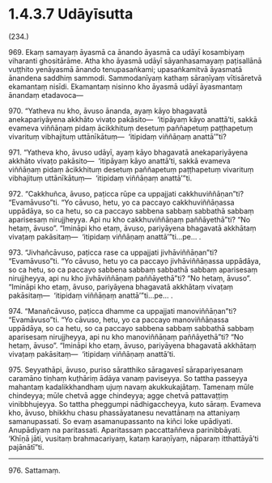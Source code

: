 

# 1.4.3.7 Udāyīsutta





(234.)

969\. Ekaṃ samayaṃ āyasmā ca ānando āyasmā ca udāyī kosambiyaṃ viharanti ghositārāme. Atha kho āyasmā udāyī sāyanhasamayaṃ paṭisallānā vuṭṭhito yenāyasmā ānando tenupasaṅkami; upasaṅkamitvā āyasmatā ānandena saddhiṃ sammodi. Sammodanīyaṃ kathaṃ sāraṇīyaṃ vītisāretvā ekamantaṃ nisīdi. Ekamantaṃ nisinno kho āyasmā udāyī āyasmantaṃ ānandaṃ etadavoca—

970\. “Yatheva nu kho, āvuso ānanda, ayaṃ kāyo bhagavatā anekapariyāyena akkhāto vivaṭo pakāsito—  ‘itipāyaṃ kāyo anattā’ti, sakkā evameva viññāṇaṃ pidaṃ ācikkhituṃ desetuṃ paññapetuṃ paṭṭhapetuṃ vivarituṃ vibhajituṃ uttānīkātuṃ—  ‘itipidaṃ viññāṇaṃ anattā’”ti?

971\. “Yatheva kho, āvuso udāyī, ayaṃ kāyo bhagavatā anekapariyāyena akkhāto vivaṭo pakāsito—  ‘itipāyaṃ kāyo anattā’ti, sakkā evameva viññāṇaṃ pidaṃ ācikkhituṃ desetuṃ paññapetuṃ paṭṭhapetuṃ vivarituṃ vibhajituṃ uttānīkātuṃ—  ‘itipidaṃ viññāṇaṃ anattā’”ti.

972\. “Cakkhuñca, āvuso, paṭicca rūpe ca uppajjati cakkhuviññāṇan”ti? “Evamāvuso”ti. “Yo cāvuso, hetu, yo ca paccayo cakkhuviññāṇassa uppādāya, so ca hetu, so ca paccayo sabbena sabbaṃ sabbathā sabbaṃ aparisesaṃ nirujjheyya. Api nu kho cakkhuviññāṇaṃ paññāyethā”ti? “No hetaṃ, āvuso”. “Imināpi kho etaṃ, āvuso, pariyāyena bhagavatā akkhātaṃ vivaṭaṃ pakāsitaṃ—  ‘itipidaṃ viññāṇaṃ anattā’”ti…pe… .

973\. “Jivhañcāvuso, paṭicca rase ca uppajjati jivhāviññāṇan”ti? “Evamāvuso”ti. “Yo cāvuso, hetu yo ca paccayo jivhāviññāṇassa uppādāya, so ca hetu, so ca paccayo sabbena sabbaṃ sabbathā sabbaṃ aparisesaṃ nirujjheyya, api nu kho jivhāviññāṇaṃ paññāyethā”ti? “No hetaṃ, āvuso”. “Imināpi kho etaṃ, āvuso, pariyāyena bhagavatā akkhātaṃ vivaṭaṃ pakāsitaṃ—  ‘itipidaṃ viññāṇaṃ anattā’”ti…pe… .

974\. “Manañcāvuso, paṭicca dhamme ca uppajjati manoviññāṇan”ti? “Evamāvuso”ti. “Yo cāvuso, hetu, yo ca paccayo manoviññāṇassa uppādāya, so ca hetu, so ca paccayo sabbena sabbaṃ sabbathā sabbaṃ aparisesaṃ nirujjheyya, api nu kho manoviññāṇaṃ paññāyethā”ti? “No hetaṃ, āvuso”. “Imināpi kho etaṃ, āvuso, pariyāyena bhagavatā akkhātaṃ vivaṭaṃ pakāsitaṃ—  ‘itipidaṃ viññāṇaṃ anattā’ti.

975\. Seyyathāpi, āvuso, puriso sāratthiko sāragavesī sārapariyesanaṃ caramāno tiṇhaṃ kuṭhāriṃ ādāya vanaṃ paviseyya. So tattha passeyya mahantaṃ kadalikkhandhaṃ ujuṃ navaṃ akukkukajātaṃ. Tamenaṃ mūle chindeyya; mūle chetvā agge chindeyya; agge chetvā pattavaṭṭiṃ vinibbhujeyya. So tattha pheggumpi nādhigaccheyya, kuto sāraṃ. Evameva kho, āvuso, bhikkhu chasu phassāyatanesu nevattānaṃ na attaniyaṃ samanupassati. So evaṃ asamanupassanto na kiñci loke upādiyati. Anupādiyaṃ na paritassati. Aparitassaṃ paccattaññeva parinibbāyati. ‘Khīṇā jāti, vusitaṃ brahmacariyaṃ, kataṃ karaṇīyaṃ, nāparaṃ itthattāyā’ti pajānātī”ti.

---

976\. Sattamaṃ.





